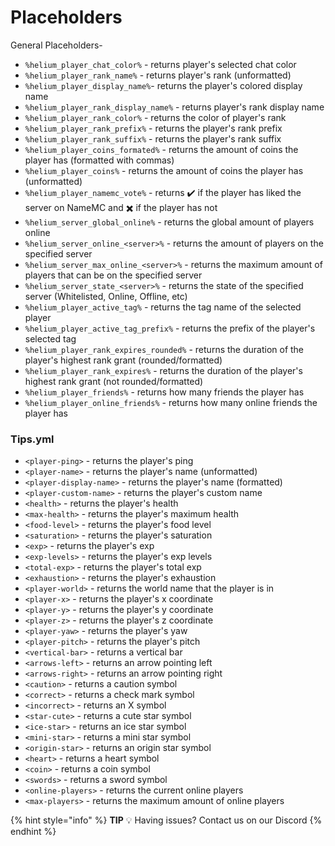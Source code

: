 # Placeholders

General Placeholders-

* `%helium_player_chat_color%` - returns player's selected chat color
* `%helium_player_rank_name%` - returns player's rank (unformatted)
* `%helium_player_display_name%`- returns the player's colored display name
* `%helium_player_rank_display_name%` - returns player's rank display name
* `%helium_player_rank_color%` - returns the color of player's rank
* `%helium_player_rank_prefix%` - returns the player's rank prefix
* `%helium_player_rank_suffix%` - returns the player's rank suffix
* `%helium_player_coins_formated%` - returns the amount of coins the player has (formatted with commas)
* `%helium_player_coins%` - returns the amount of coins the player has (unformatted)
* `%helium_player_namemc_vote%` - returns ✔️ if the player has liked the server on NameMC and ✖️ if the player has not
* `%helium_server_global_online%` - returns the global amount of players online
* `%helium_server_online_<server>%` - returns the amount of players on the specified server
* `%helium_server_max_online_<server>%` - returns the maximum amount of players that can be on the specified server
* `%helium_server_state_<server>%` - returns the state of the specified server (Whitelisted, Online, Offline, etc)
* `%helium_player_active_tag%` - returns the tag name of the selected player
* `%helium_player_active_tag_prefix%` - returns the prefix of the player's selected tag
* `%helium_player_rank_expires_rounded%` - returns the duration of the player's highest rank grant (rounded/formatted)
* `%helium_player_rank_expires%` - returns the duration of the player's highest rank grant (not rounded/formatted)
* `%helium_player_friends%` - returns how many friends the player has
* `%helium_player_online_friends%` - returns how many online friends the player has

### Tips.yml

* `<player-ping>` - returns the player's ping
* `<player-name>` - returns the player's name (unformatted)
* `<player-display-name>` - returns the player's name (formatted)
* `<player-custom-name>` - returns the player's custom name
* `<health>` - returns the player's health
* `<max-health>` - returns the player's maximum health
* `<food-level>` - returns the player's food level
* `<saturation>` - returns the player's saturation
* `<exp>` - returns the player's exp
* `<exp-levels>` - returns the player's exp levels
* `<total-exp>` - returns the player's total exp
* `<exhaustion>` - returns the player's exhaustion
* `<player-world>` - returns the world name that the player is in
* `<player-x>` - returns the player's x coordinate
* `<player-y>` - returns the player's y coordinate
* `<player-z>` - returns the player's z coordinate
* `<player-yaw>` - returns the player's yaw
* `<player-pitch>` - returns the player's pitch
* `<vertical-bar>` - returns a vertical bar
* `<arrows-left>` - returns an arrow pointing left
* `<arrows-right>` - returns an arrow pointing right
* `<caution>` - returns a caution symbol
* `<correct>` - returns a check mark symbol
* `<incorrect>` - returns an X symbol
* `<star-cute>` - returns a cute star symbol
* `<ice-star>` - returns an ice star symbol
* `<mini-star>` - returns a mini star symbol
* `<origin-star>` - returns an origin star symbol
* `<heart>` - returns a heart symbol
* `<coin>` - returns a coin symbol
* `<swords>` - returns a sword symbol
* `<online-players>` - returns the current online players
* `<max-players>` - returns the maximum amount of online players

{% hint style="info" %}
**TIP** :bulb: Having issues? Contact us on our Discord
{% endhint %}
